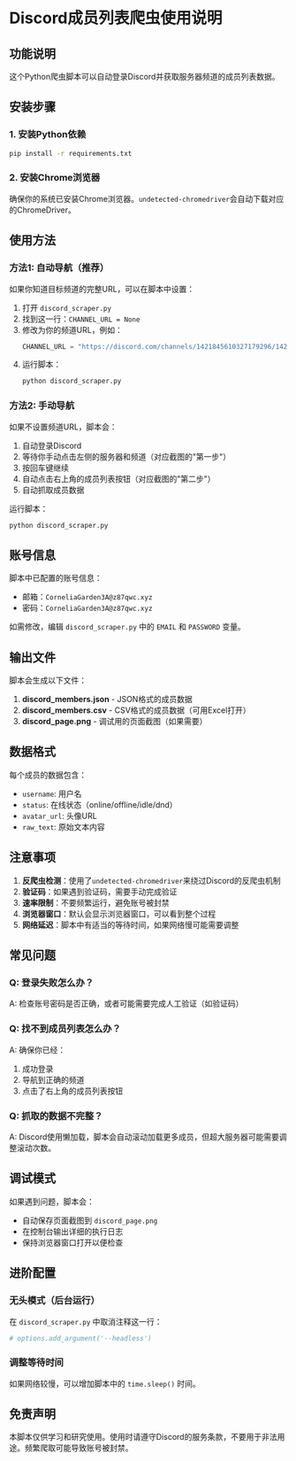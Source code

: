 # Discord成员列表爬虫使用说明

## 功能说明

这个Python爬虫脚本可以自动登录Discord并获取服务器频道的成员列表数据。

## 安装步骤

### 1. 安装Python依赖

```bash
pip install -r requirements.txt
```

### 2. 安装Chrome浏览器

确保你的系统已安装Chrome浏览器。`undetected-chromedriver`会自动下载对应的ChromeDriver。

## 使用方法

### 方法1: 自动导航（推荐）

如果你知道目标频道的完整URL，可以在脚本中设置：

1. 打开 `discord_scraper.py`
2. 找到这一行：`CHANNEL_URL = None`
3. 修改为你的频道URL，例如：
   ```python
   CHANNEL_URL = "https://discord.com/channels/1421845610327179296/1421845610889482322"
   ```
4. 运行脚本：
   ```bash
   python discord_scraper.py
   ```

### 方法2: 手动导航

如果不设置频道URL，脚本会：

1. 自动登录Discord
2. 等待你手动点击左侧的服务器和频道（对应截图的"第一步"）
3. 按回车键继续
4. 自动点击右上角的成员列表按钮（对应截图的"第二步"）
5. 自动抓取成员数据

运行脚本：
```bash
python discord_scraper.py
```

## 账号信息

脚本中已配置的账号信息：
- 邮箱：`CorneliaGarden3A@z87qwc.xyz`
- 密码：`CorneliaGarden3A@z87qwc.xyz`

如需修改，编辑 `discord_scraper.py` 中的 `EMAIL` 和 `PASSWORD` 变量。

## 输出文件

脚本会生成以下文件：

1. **discord_members.json** - JSON格式的成员数据
2. **discord_members.csv** - CSV格式的成员数据（可用Excel打开）
3. **discord_page.png** - 调试用的页面截图（如果需要）

## 数据格式

每个成员的数据包含：
- `username`: 用户名
- `status`: 在线状态（online/offline/idle/dnd）
- `avatar_url`: 头像URL
- `raw_text`: 原始文本内容

## 注意事项

1. **反爬虫检测**：使用了`undetected-chromedriver`来绕过Discord的反爬虫机制
2. **验证码**：如果遇到验证码，需要手动完成验证
3. **速率限制**：不要频繁运行，避免账号被封禁
4. **浏览器窗口**：默认会显示浏览器窗口，可以看到整个过程
5. **网络延迟**：脚本中有适当的等待时间，如果网络慢可能需要调整

## 常见问题

### Q: 登录失败怎么办？
A: 检查账号密码是否正确，或者可能需要完成人工验证（如验证码）

### Q: 找不到成员列表怎么办？
A: 确保你已经：
1. 成功登录
2. 导航到正确的频道
3. 点击了右上角的成员列表按钮

### Q: 抓取的数据不完整？
A: Discord使用懒加载，脚本会自动滚动加载更多成员，但超大服务器可能需要调整滚动次数。

## 调试模式

如果遇到问题，脚本会：
- 自动保存页面截图到 `discord_page.png`
- 在控制台输出详细的执行日志
- 保持浏览器窗口打开以便检查

## 进阶配置

### 无头模式（后台运行）

在 `discord_scraper.py` 中取消注释这一行：
```python
# options.add_argument('--headless')
```

### 调整等待时间

如果网络较慢，可以增加脚本中的 `time.sleep()` 时间。

## 免责声明

本脚本仅供学习和研究使用。使用时请遵守Discord的服务条款，不要用于非法用途。频繁爬取可能导致账号被封禁。
